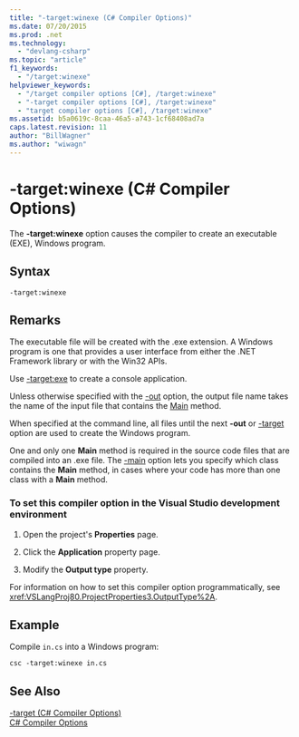 ```yaml
---
title: "-target:winexe (C# Compiler Options)"
ms.date: 07/20/2015
ms.prod: .net
ms.technology: 
  - "devlang-csharp"
ms.topic: "article"
f1_keywords: 
  - "/target:winexe"
helpviewer_keywords: 
  - "/target compiler options [C#], /target:winexe"
  - "-target compiler options [C#], /target:winexe"
  - "target compiler options [C#], /target:winexe"
ms.assetid: b5a0619c-8caa-46a5-a743-1cf68408ad7a
caps.latest.revision: 11
author: "BillWagner"
ms.author: "wiwagn"
---
```

# -target:winexe (C# Compiler Options)
The **-target:winexe** option causes the compiler to create an executable (EXE), Windows program.  
  
## Syntax  
  
```console  
-target:winexe  
```  
  
## Remarks  
 The executable file will be created with the .exe extension. A Windows program is one that provides a user interface from either the .NET Framework library or with the Win32 APIs.  
  
 Use [-target:exe](../../../csharp/language-reference/compiler-options/target-exe-compiler-option.md) to create a console application.  
  
 Unless otherwise specified with the [-out](../../../csharp/language-reference/compiler-options/out-compiler-option.md) option, the output file name takes the name of the input file that contains the [Main](../../../csharp/programming-guide/main-and-command-args/index.md) method.  
  
 When specified at the command line, all files until the next **-out** or [-target](../../../csharp/language-reference/compiler-options/target-compiler-option.md) option are used to create the Windows program.  
  
 One and only one **Main** method is required in the source code files that are compiled into an .exe file. The [-main](../../../csharp/language-reference/compiler-options/main-compiler-option.md) option lets you specify which class contains the **Main** method, in cases where your code has more than one class with a **Main** method.  
  
### To set this compiler option in the Visual Studio development environment  
  
1.  Open the project's **Properties** page.  
  
2.  Click the **Application** property page.  
  
3.  Modify the **Output type** property.  
  
 For information on how to set this compiler option programmatically, see <xref:VSLangProj80.ProjectProperties3.OutputType%2A>.  
  
## Example  
 Compile `in.cs` into a Windows program:  
  
```console  
csc -target:winexe in.cs  
```  
  
## See Also  
 [-target (C# Compiler Options)](../../../csharp/language-reference/compiler-options/target-compiler-option.md)  
 [C# Compiler Options](../../../csharp/language-reference/compiler-options/index.md)

